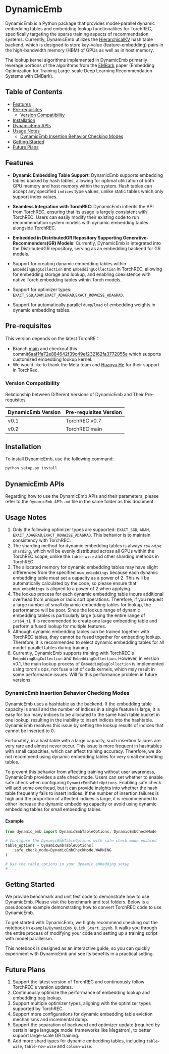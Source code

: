 # DynamicEmb

DynamicEmb is a Python package that provides model-parallel dynamic embedding tables and embedding lookup functionalities for TorchREC, specifically targeting the sparse training aspects of recommendation systems. Currently, DynamicEmb utilizes the [HierarchicalKV](https://github.com/NVIDIA-Merlin/HierarchicalKV) hash table backend, which is designed to store key-value (feature-embedding) pairs in the high-bandwidth memory (HBM) of GPUs as well as in host memory.

The lookup kernel algorithms implemented in DynamicEmb primarily leverage portions of the algorithms from the [EMBark](https://dl.acm.org/doi/abs/10.1145/3640457.3688111) paper (Embedding Optimization for Training Large-scale Deep Learning Recommendation Systems with EMBark).


## Table of Contents

- [Features](#features)
- [Pre-requisites](#pre-requisites)
  - [Version Compatibility](#version-compatibility)
- [Installation](#installation)
- [DynamicEmb APIs](#dynamicemb-apis)
- [Usage Notes](#usage-notes)
  - [DynamicEmb Insertion Behavior Checking Modes](#dynamicemb-insertion-behavior-checking-modes)
- [Getting Started](#getting-started)
- [Future Plans](#future-plans)

## Features

- **Dynamic Embedding Table Support**: DynamicEmb supports embedding tables backed by hash tables, allowing for optimal utilization of both GPU memory and host memory within the system. Hash tables can accept any specified `indices` type values, unlike static tables which only support index values.

- **Seamless Integration with TorchREC**: DynamicEmb inherits the API from TorchREC, ensuring that its usage is largely consistent with TorchREC. Users can easily modify their existing code to run recommendation system models with dynamic embedding tables alongside TorchREC.

- **Embedded in DistributedGR Repository Supporting Generative-Recommenders(GR) Models**: Currently, DynamicEmb is integrated into the DistributedGR repository, serving as an embedding backend for GR models.

- Support for creating dynamic embedding tables within `EmbeddingBagCollection` and `EmbeddingCollection` in TorchREC, allowing for embedding storage and lookup, and enabling coexistence with native Torch embedding tables within Torch models.

- Support for optimizer types: `EXACT_SGD`,`ADAM`,`EXACT_ADAGRAD`,`EXACT_ROWWISE_ADAGRAD`.

- Support for automatically parallel `dump`/`load` of embedding weights in dynamic embedding tables.


## Pre-requisites

This version depends on the latest TorchRE：
- Branch [main](https://github.com/pytorch/torchrec) and checkout this commit[6aaf1fa72e884642f39c49ef232162fa3772055e](https://github.com/pytorch/torchrec/commit/6aaf1fa72e884642f39c49ef232162fa3772055e) which supports customized embedding lookup kernel.
- We would like to thank the Meta team and [Huanyu He](https://github.com/TroyGarden) for their support in TorchRec.

### Version Compatibility

Relationship between Different Versions of DynamicEmb and Their Pre-requisites

| DynamicEmb Version | Pre-requisites Version |
|--------------------|------------------------|
| v0.1               | TorchREC v0.7          |
| v0.2               | TorchREC main          |

## Installation

To install DynamicEmb, use the following command:

```bash
python setup.py install
```

## DynamicEmb APIs

Regarding how to use the DynamicEmb APIs and their parameters, please refer to the `DynamicEmb_APIs.md` file in the same folder as this document.

## Usage Notes

1. Only the following optimizer types are supported: `EXACT_SGD`, `ADAM`, `EXACT_ADAGRAD`,`EXACT_ROWWISE_ADAGRAD`. This behavior is to maintain consistency with TorchREC.
2. The sharding method for dynamic embedding tables is always `row-wise sharding`, which will be evenly distributed across all GPUs within the TorchREC scope, unlike the `table-wise` and other sharding methods in TorchREC.
3. The allocated memory for dynamic embedding tables may have slight differences from the specified `num_embeddings` because each dynamic embedding table must set a capacity as a power of 2. This will be automatically calculated by the code, so please ensure that `num_embeddings` is aligned to a power of 2 when applying.
4. The lookup process for each dynamic embedding table incurs additional overhead from unique or radix sort operations. Therefore, if you request a large number of small dynamic embedding tables for lookup, the performance will be poor. Since the lookup range of dynamic embedding tables is particularly large (using the entire range of `int64_t`), it is recommended to create one large embedding table and perform a fused lookup for multiple features.
5. Although dynamic embedding tables can be trained together with TorchREC tables, they cannot be fused together for embedding lookup. Therefore, it is recommended to select dynamic embedding tables for all model-parallel tables during training.
6. Currently, DynamicEmb supports training with TorchREC's `EmbeddingBagCollection` and `EmbeddingCollection`. However, in version v0.1, the main lookup process of `EmbeddingBagCollection` is implemented using torch's ops, not fuse a lot of cuda kernels, which may result in some performance issues. Will fix this performance problem in future versions.

### DynamicEmb Insertion Behavior Checking Modes

DynamicEmb uses a hashtable as the backend. If the embedding table capacity is small and the number of indices in a single feature is large, it is easy for too many indices to be allocated to the same hash table bucket in one lookup, resulting in the inability to insert indices into the hashtable. DynamicEmb resolves this issue by setting the lookup results of indices that cannot be inserted to 0.

Fortunately, in a hashtable with a large capacity, such insertion failures are very rare and almost never occur. This issue is more frequent in hashtables with small capacities, which can affect training accuracy. Therefore, we do not recommend using dynamic embedding tables for very small embedding tables.

To prevent this behavior from affecting training without user awareness, DynamicEmb provides a safe check mode. Users can set whether to enable safe check when configuring `DynamicEmbTableOptions`. Enabling safe check will add some overhead, but it can provide insights into whether the hash table frequently fails to insert indices. If the number of insertion failures is high and the proportion of affected indices is large, it is recommended to either increase the dynamic embedding capacity or avoid using dynamic embedding tables for small embedding tables.

#### Example

```python
from dynamic_emb import DynamicEmbTableOptions, DynamicEmbCheckMode

# Configure the DynamicEmbTableOptions with safe check mode enabled
table_options = DynamicEmbTableOptions(
    safe_check_mode=DynamicEmbCheckMode.WARNING
)

# Use the table_options in your dynamic embedding setup
# ...
```

## Getting Started

We provide benchmark and unit test code to demonstrate how to use DynamicEmb. Please visit the benchmark and test folders. Below is a pseudocode example demonstrating how to convert TorchREC code to use DynamicEmb.

To get started with DynamicEmb, we highly recommend checking out the notebook in `example/DynamicEmb_Quick_Start.ipynb`. It walks you through the entire process of modifying your code and setting up a training script with model parallelism.

This notebook is designed as an interactive guide, so you can quickly experiment with DynamicEmb and see its benefits in a practical setting.

## Future Plans

1. Support the latest version of TorchREC and continuously follow TorchREC's version updates.
2. Continuously optimize the performance of embedding lookup and embedding bag lookup.
3. Support multiple optimizer types, aligning with the optimizer types supported by TorchREC.
4. Support more configurations for dynamic embedding table eviction mechanisms and incremental dump.
5. Support the separation of backward and optimizer update (required by certain large language model frameworks like Megatron), to better support large-scale GR training.
6. Add more shard types for dynamic embedding tables, including `table-wise`, `table-row-wise` and `column-wise`.
